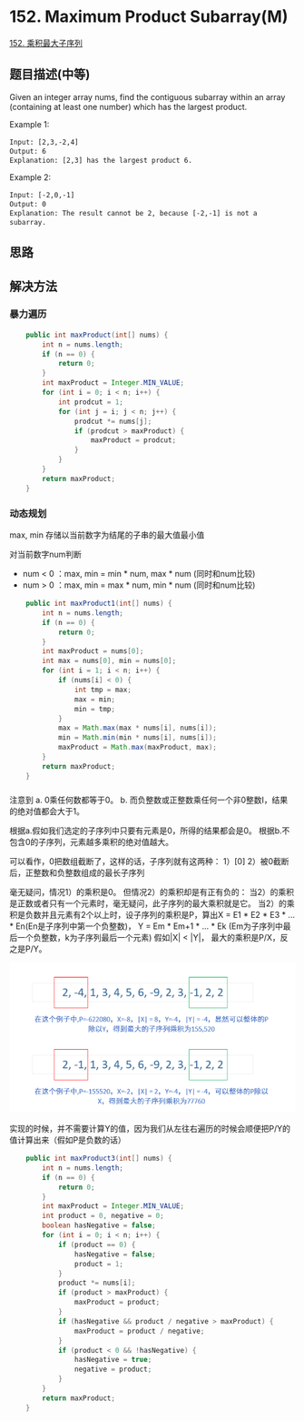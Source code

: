 # 152. Maximum Product Subarray\(M\)

[152. 乘积最大子序列](https://leetcode-cn.com/problems/maximum-product-subarray/)

## 题目描述\(中等\)

Given an integer array nums, find the contiguous subarray within an array \(containing at least one number\) which has the largest product.

Example 1:

```
Input: [2,3,-2,4]
Output: 6
Explanation: [2,3] has the largest product 6.
```

Example 2:

```
Input: [-2,0,-1]
Output: 0
Explanation: The result cannot be 2, because [-2,-1] is not a subarray.
```

## 思路

## 解决方法

### 暴力遍历

```java
    public int maxProduct(int[] nums) {
        int n = nums.length;
        if (n == 0) {
            return 0;
        }
        int maxProduct = Integer.MIN_VALUE;
        for (int i = 0; i < n; i++) {
            int prodcut = 1;
            for (int j = i; j < n; j++) {
                prodcut *= nums[j];
                if (prodcut > maxProduct) {
                    maxProduct = prodcut;
                }
            }
        }
        return maxProduct;
    }
```

### 动态规划

max, min 存储以当前数字为结尾的子串的最大值最小值

对当前数字num判断

* num &lt; 0 ：max, min = min \* num, max \* num \(同时和num比较\)
* num &gt; 0 ：max, min = max \* num, min \* num \(同时和num比较\)

```java
    public int maxProduct1(int[] nums) {
        int n = nums.length;
        if (n == 0) {
            return 0;
        }
        int maxProduct = nums[0];
        int max = nums[0], min = nums[0];
        for (int i = 1; i < n; i++) {
            if (nums[i] < 0) {
                int tmp = max;
                max = min;
                min = tmp;
            }
            max = Math.max(max * nums[i], nums[i]);
            min = Math.min(min * nums[i], nums[i]);
            maxProduct = Math.max(maxProduct, max);
        }
        return maxProduct;
    }
```

### 

注意到
a. 0乘任何数都等于0。
b. 而负整数或正整数乘任何一个非0整数I，结果的绝对值都会大于1。

根据a.假如我们选定的子序列中只要有元素是0，所得的结果都会是0。
根据b.不包含0的子序列，元素越多乘积的绝对值越大。

可以看作，0把数组截断了，这样的话，子序列就有这两种：
1）[0]
2）被0截断后，正整数和负整数组成的最长子序列

毫无疑问，情况1）的乘积是0。
但情况2）的乘积却是有正有负的：
当2）的乘积是正数或者只有一个元素时，毫无疑问，此子序列的最大乘积就是它。
当2）的乘积是负数并且元素有2个以上时，设子序列的乘积是P，算出X = E1 \* E2 \* E3 \* ... \* En(En是子序列中第一个负整数)，
Y = Em \* Em+1 \* ... \* Ek (Em为子序列中最后一个负整数，k为子序列最后一个元素)
假如|X| < |Y|， 最大的乘积是P/X，反之是P/Y。



![](../assets/101-200/152-s-3-1.png)


实现的时候，并不需要计算Y的值，因为我们从左往右遍历的时候会顺便把P/Y的值计算出来（假如P是负数的话）

```java
    public int maxProduct3(int[] nums) {
        int n = nums.length;
        if (n == 0) {
            return 0;
        }
        int maxProduct = Integer.MIN_VALUE;
        int product = 0, negative = 0;
        boolean hasNegative = false;
        for (int i = 0; i < n; i++) {
            if (product == 0) {
                hasNegative = false;
                product = 1;
            }
            product *= nums[i];
            if (product > maxProduct) {
                maxProduct = product;
            }
            if (hasNegative && product / negative > maxProduct) {
                maxProduct = product / negative;
            }
            if (product < 0 && !hasNegative) {
                hasNegative = true;
                negative = product;
            }
        }
        return maxProduct;
    }
```



